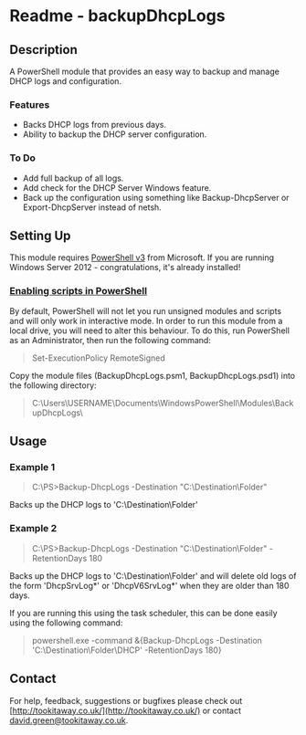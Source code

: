 Readme - backupDhcpLogs
====================

Description
---------------------

A PowerShell module that provides an easy way to backup and manage DHCP logs and configuration.

### Features

- Backs DHCP logs from previous days.
- Ability to backup the DHCP server configuration.

### To Do

- Add full backup of all logs.
- Add check for the DHCP Server Windows feature.
- Back up the configuration using something like Backup-DhcpServer or Export-DhcpServer instead of netsh.

Setting Up
---------------------

This module requires [PowerShell v3](http://www.microsoft.com/en-gb/download/details.aspx?id=34595) from Microsoft. 
If you are running Windows Server 2012 - congratulations, it's already installed!

### [Enabling scripts in PowerShell](http://technet.microsoft.com/en-us/library/hh849812.aspx)

By default, PowerShell will not let you run unsigned modules and scripts and will only work in interactive mode. In order to run this module from a local drive, you will need to alter this behaviour. To do this, run PowerShell as an Administrator, then run the following command:

> Set-ExecutionPolicy RemoteSigned

Copy the module files (BackupDhcpLogs.psm1, BackupDhcpLogs.psd1) into the following directory:

> C:\Users\USERNAME\Documents\WindowsPowerShell\Modules\BackupDhcpLogs\

Usage
---------------------

### Example 1

> C:\PS>Backup-DhcpLogs -Destination "C:\Destination\Folder"

Backs up the DHCP logs to 'C:\Destination\Folder'

### Example 2

> C:\PS>Backup-DhcpLogs -Destination "C:\Destination\Folder" -RetentionDays 180

Backs up the DHCP logs to 'C:\Destination\Folder' and will delete old logs of the form 'DhcpSrvLog*' or
'DhcpV6SrvLog*' when they are older than 180 days.

If you are running this using the task scheduler, this can be done easily using the following command:

> powershell.exe -command &{Backup-DhcpLogs -Destination 'C:\Destination\Folder\DHCP' -RetentionDays 180}

Contact
---------------------

For help, feedback, suggestions or bugfixes please check out [http://tookitaway.co.uk/](http://tookitaway.co.uk/) or contact david.green@tookitaway.co.uk.
